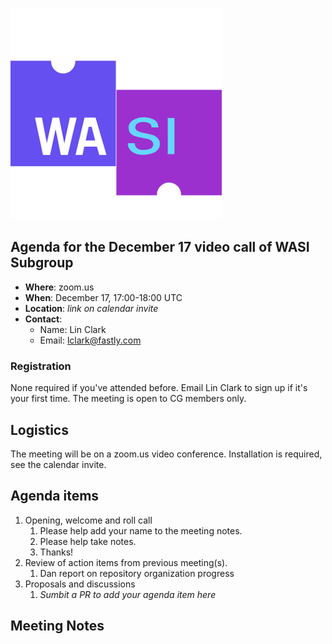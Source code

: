 ![WASI logo](/WASI.png)

## Agenda for the December 17 video call of WASI Subgroup

- **Where**: zoom.us
- **When**: December 17, 17:00-18:00 UTC
- **Location**: *link on calendar invite*
- **Contact**:
    - Name: Lin Clark
    - Email: lclark@fastly.com

### Registration

None required if you've attended before. Email Lin Clark to sign up if it's
your first time. The meeting is open to CG members only.

## Logistics

The meeting will be on a zoom.us video conference.
Installation is required, see the calendar invite.

## Agenda items

1. Opening, welcome and roll call
    1. Please help add your name to the meeting notes.
    1. Please help take notes.
    1. Thanks!
1. Review of action items from previous meeting(s).
    1. Dan report on repository organization progress
1. Proposals and discussions
    1. _Sumbit a PR to add your agenda item here_

## Meeting Notes
